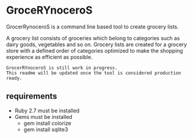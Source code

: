 # GroceRYnoceroS

GrocerRynoceroS is a command line based tool to create grocery lists.

A grocery list consists of groceries which belong to categories such as dairy goods, vegetables and so on.
Grocery lists are created for a grocery store with a defined order of categories
optimized to make the shopping experience as efficient as possible.

    GrocerRYnoceroS is still work in progress.
    This readme will be updated once the tool is considered production ready.

## requirements ##
 * Ruby 2.7 must be installed
 * Gems must be installed
    * gem install colorize
    * gem install sqlite3